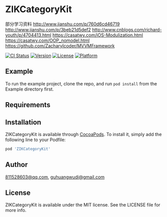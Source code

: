 # ZIKCategoryKit

部分学习资料
http://www.jianshu.com/p/760d6cd46719
http://www.jianshu.com/p/3beb21d5def2
http://www.cnblogs.com/richard-youth/p/4704413.html
https://casatwy.com/iOS-Modulization.html
https://casatwy.com/OOP_nomodel.html
https://github.com/ZacharyIcoder/MVVMFramework


[![CI Status](http://img.shields.io/travis/811528603@qq.com/ZIKCategoryKit.svg?style=flat)](https://travis-ci.org/811528603@qq.com/ZIKCategoryKit)
[![Version](https://img.shields.io/cocoapods/v/ZIKCategoryKit.svg?style=flat)](http://cocoapods.org/pods/ZIKCategoryKit)
[![License](https://img.shields.io/cocoapods/l/ZIKCategoryKit.svg?style=flat)](http://cocoapods.org/pods/ZIKCategoryKit)
[![Platform](https://img.shields.io/cocoapods/p/ZIKCategoryKit.svg?style=flat)](http://cocoapods.org/pods/ZIKCategoryKit)

## Example

To run the example project, clone the repo, and run `pod install` from the Example directory first.

## Requirements

## Installation

ZIKCategoryKit is available through [CocoaPods](http://cocoapods.org). To install
it, simply add the following line to your Podfile:

```ruby
pod 'ZIKCategoryKit'
```

## Author

811528603@qq.com, guhuangwudi@gmail.com

## License

ZIKCategoryKit is available under the MIT license. See the LICENSE file for more info.
